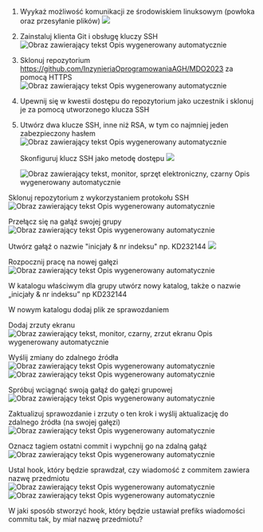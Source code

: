 1.  Wyykaż możliwość komunikacji ze środowiskiem linuksowym (powłoka oraz przesyłanie plików) ![](./ss/Obraz1.png)
2.  Zainstaluj klienta Git i obsługę kluczy SSH ![Obraz zawierający tekst Opis wygenerowany automatycznie](./ss/Obraz2.png)
3.  Sklonuj repozytorium https://github.com/InzynieriaOprogramowaniaAGH/MDO2023 za pomocą HTTPS ![Obraz zawierający tekst Opis wygenerowany automatycznie](./ss/Obraz3.png)
4.  Upewnij się w kwestii dostępu do repozytorium jako uczestnik i sklonuj je za pomocą utworzonego klucza SSH
5.  Utwórz dwa klucze SSH, inne niż RSA, w tym co najmniej jeden zabezpieczony hasłem ![Obraz zawierający tekst Opis wygenerowany automatycznie](./ss/Obraz4.png)

    Skonfiguruj klucz SSH jako metodę dostępu ![](./ss/Obraz5.png)

    ![Obraz zawierający tekst, monitor, sprzęt elektroniczny, czarny Opis wygenerowany automatycznie](./ss/Obraz6.png)

Sklonuj repozytorium z wykorzystaniem protokołu SSH ![Obraz zawierający tekst Opis wygenerowany automatycznie](./ss/Obraz7.png)

Przełącz się na gałąź swojej grupy ![Obraz zawierający tekst Opis wygenerowany automatycznie](./ss/Obraz8.png)

Utwórz gałąź o nazwie "inicjały & nr indeksu" np. KD232144 ![](./ss/Obraz9.png)

Rozpocznij pracę na nowej gałęzi ![Obraz zawierający tekst Opis wygenerowany automatycznie](./ss/Obraz10.png)

W katalogu właściwym dla grupy utwórz nowy katalog, także o nazwie „inicjały & nr indeksu” np KD232144

W nowym katalogu dodaj plik ze sprawozdaniem

Dodaj zrzuty ekranu ![Obraz zawierający tekst, monitor, czarny, zrzut ekranu Opis wygenerowany automatycznie](./ss/Obraz11.png)

Wyślij zmiany do zdalnego źródła ![Obraz zawierający tekst Opis wygenerowany automatycznie](./ss/Obraz12.png) ![Obraz zawierający tekst Opis wygenerowany automatycznie](./ss/Obraz13.png)

Spróbuj wciągnąć swoją gałąź do gałęzi grupowej ![Obraz zawierający tekst Opis wygenerowany automatycznie](./ss/Obraz14.png)

Zaktualizuj sprawozdanie i zrzuty o ten krok i wyślij aktualizację do zdalnego źródła (na swojej gałęzi) ![Obraz zawierający tekst Opis wygenerowany automatycznie](./ss/Obraz15.png)

Oznacz tagiem ostatni commit i wypchnij go na zdalną gałąź ![Obraz zawierający tekst Opis wygenerowany automatycznie](./ss/Obraz16.png)

Ustal hook, który będzie sprawdzał, czy wiadomość z commitem zawiera nazwę przedmiotu ![Obraz zawierający tekst Opis wygenerowany automatycznie](./ss/Obraz17.png) ![Obraz zawierający tekst Opis wygenerowany automatycznie](./ss/Obraz18.png)

W jaki sposób stworzyć hook, który będzie ustawiał prefiks wiadomości commitu tak, by miał nazwę przedmiotu?
